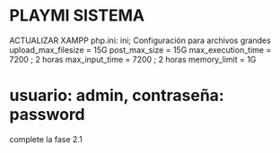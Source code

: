 # PLAYMI SISTEMA 
ACTUALIZAR XAMPP php.ini:
ini; Configuración para archivos grandes
upload_max_filesize = 15G
post_max_size = 15G
max_execution_time = 7200  ; 2 horas
max_input_time = 7200      ; 2 horas
memory_limit = 1G

# usuario: admin, contraseña: password

 complete la fase 2.1